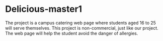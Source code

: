 # Delicious-master1
The project is a campus catering web page where students aged 16 to 25 will serve themselves. This project is non-commercial, just like our project. The web page will help the student avoid the danger of allergies.
